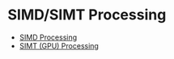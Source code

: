 # SIMD/SIMT Processing


- [SIMD Processing](./simd.md)
- [SIMT (GPU) Processing](./simt.md)
<!--
- [CUDA Basics](./basics.md)
- [Synchronization](./sync.md)
- [Memory](./mem.md)
- [Atomics](./atomics.md)
-->

